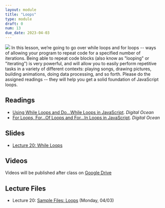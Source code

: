 ```yaml
---
layout: module
title: "Loops"
type: module
draft: 0
num: 13
due_date: 2023-04-03
---
```


<img class="module-image" src="/spring2023/assets/images/lectures/loops.gif" /> In this lesson, we’re going to go over while loops and for loops -- ways of allowing your program to repeat code for a specified number of iterations. Being able to repeat code blocks (also know as "looping" or "iterating") is very powerful, and will allow you to easily perform repetitive tasks in a variety of different contexts: playing songs, drawing pictures, building animations, doing data processing, and so forth. Please do the assigned readings -- they will help you get a solid foundation of JavaScript loops.

## Readings
* <a href="https://www.digitalocean.com/community/tutorials/using-while-loops-and-do-while-loops-in-javascript" target="_blank">Using While Loops and Do...While Loops in JavaScript</a>. <em>Digital Ocean</em>  
* <a href="https://www.digitalocean.com/community/tutorials/for-loops-for-of-loops-and-for-in-loops-in-javascript" target="_blank">For Loops, For...Of Loops and For...In Loops in JavaScript</a>. <em>Digital Ocean</em>  

## Slides
* <a href="https://docs.google.com/presentation/d/1YpQ_wzcyhUWG64uNMSfW4QKO4lS9ZLL2mJYjMrRJMoY/edit?usp=sharing" target="_blank">Lecture 20: While Loops</a>

<!-- * <a href="https://docs.google.com/presentation/d/18sw2IdnWGCUZIzlEC-c_ZqrFVUA598fLVNYjTWXpq34/edit?usp=sharing" target="_blank">Lecture 21: For Loops & Lists</a> -->

## Videos
Videos will be published after class on <a href="https://drive.google.com/drive/folders/1O7exzeo0Wg-RmAN7W20R10SSHdEt75Mx" target="_blank">Google Drive</a>

## Lecture Files
* Lecture 20: <a href="/spring2023/course-files/lectures/lecture20.zip">Sample Files: Loops</a> (Monday, 04/03)